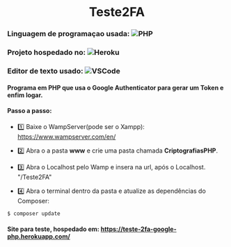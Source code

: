<h1 align="center"> Teste2FA </h1>

### Linguagem de programaçao usada: ![PHP](https://img.shields.io/badge/-PHP-%236495ED?style=flat-square&logo=PHP&logoColor=ffffff)
### Projeto hospedado no: ![Heroku](https://img.shields.io/badge/-Heroku-6762A6?style=flat-square&logo=Heroku&logocolor=C9C3E6)
### Editor de texto usado: ![VSCode](http://img.shields.io/badge/-VS%20Code-007ACC?style=flat-square&logo=visual-studio-code&logoColor=ffffff)

#### Programa em PHP que usa o Google Authenticator para gerar um Token e enfim logar.

#### Passo a passo:
- 1️⃣ Baixe o WampServer(pode ser o Xampp): https://www.wampserver.com/en/

- 2️⃣ Abra o a pasta **www** e crie uma pasta chamada **CriptografiasPHP**.

- 3️⃣ Abra o Localhost pelo Wamp e insera na url, após o Localhost. "/Teste2FA"

- 4️⃣ Abra o terminal dentro da pasta e atualize as dependências do Composer:
```php
$ composer update
```

#### Site para teste, hospedado em: https://teste-2fa-google-php.herokuapp.com/
